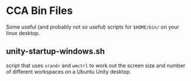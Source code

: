 # CCA Bin Files
Some useful (and probably not so useful) scripts for `$HOME/bin/` on your linux desktop.

## unity-startup-windows.sh
script that uses `xrandr` and `wmctrl` to work out the screen size and number of different workspaces on a Ubuntu Unity desktop.


[modeline]: # ( vim: set fenc=utf-8 spell spl=en: )
